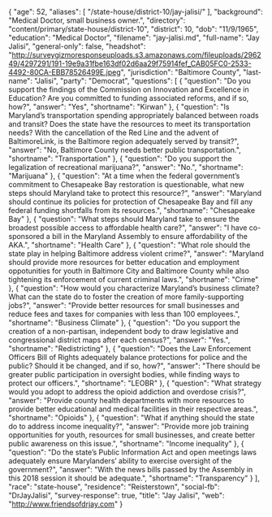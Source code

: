 {
  "age": 52,
  "aliases": [
    "/state-house/district-10/jay-jalisi/"
  ],
  "background": "Medical Doctor, small business owner.",
  "directory": "content/primary/state-house/district-10",
  "district": 10,
  "dob": "11/9/1965",
  "education": "Medical Doctor",
  "filename": "jay-jalisi.md",
  "full-name": "Jay Jalisi",
  "general-only": false,
  "headshot": "http://surveygizmoresponseuploads.s3.amazonaws.com/fileuploads/296249/4297291/191-19e9a31fbe163df02d6aa29f75914fef_CAB05FC0-2533-4492-80CA-EBB78526499E.jpeg",
  "jurisdiction": "Baltimore County",
  "last-name": "Jalisi",
  "party": "Democrat",
  "questions": [
    {
      "question": "Do you support the findings of the Commission on Innovation and Excellence in Education? Are you committed to funding associated reforms, and if so, how?",
      "answer": "Yes",
      "shortname": "Kirwan"
    },
    {
      "question": "Is Maryland’s transportation spending appropriately balanced between roads and transit? Does the state have the resources to meet its transportation needs? With the cancellation of the Red Line and the advent of BaltimoreLink, is the Baltimore region adequately served by transit?",
      "answer": "No, Baltimore County needs better public transportation.",
      "shortname": "Transportation"
    },
    {
      "question": "Do you support the legalization of recreational marijuana?",
      "answer": "No.",
      "shortname": "Marijuana"
    },
    {
      "question": "At a time when the federal government’s commitment to Chesapeake Bay restoration is questionable, what new steps should Maryland take to protect this resource?",
      "answer": "Maryland should continue its policies for protection of Chesapeake Bay and fill any federal funding shortfalls from its resources.",
      "shortname": "Chesapeake Bay"
    },
    {
      "question": "What steps should Maryland take to ensure the broadest possible access to affordable health care?",
      "answer": "I have co-sponsored a bill in the Maryland Assembly to ensure affordability of the AKA.",
      "shortname": "Health Care"
    },
    {
      "question": "What role should the state play in helping Baltimore address violent crime?",
      "answer": "Maryland should provide more resources for better education and employment oppotunities for youth in Baltimore City and Baltimore County while also tightening its enforcement of current criminal laws.",
      "shortname": "Crime"
    },
    {
      "question": "How would you characterize Maryland’s business climate? What can the state do to foster the creation of more family-supporting jobs?",
      "answer": "Provide better resources for small businesses and reduce fees and taxes for companies with less than 100 employees.",
      "shortname": "Business Climate"
    },
    {
      "question": "Do you support the creation of a non-partisan, independent body to draw legislative and congressional district maps after each census?",
      "answer": "Yes.",
      "shortname": "Redistricting"
    },
    {
      "question": "Does the Law Enforcement Officers Bill of Rights adequately balance protections for police and the public? Should it be changed, and if so, how?",
      "answer": "There should be greater public participation in oversight bodies, while finding ways to protect our officers.",
      "shortname": "LEOBR"
    },
    {
      "question": "What strategy would you adopt to address the opioid addiction and overdose crisis?",
      "answer": "Provide county health departments with more resources to provide better educational and medical facilities in their respective areas.",
      "shortname": "Opioids"
    },
    {
      "question": "What if anything should the state do to address income inequality?",
      "answer": "Provide more job training opportunities for youth, resources for small businesses, and create better public awareness on this issue.",
      "shortname": "Income inequality"
    },
    {
      "question": "Do the state’s Public Information Act and open meetings laws adequately ensure Marylanders’ ability to exercise oversight of the government?",
      "answer": "With the news bills passed by the Assembly in this 2018 session it should be adequate.",
      "shortname": "Transparency"
    }
  ],
  "race": "state-house",
  "residence": "Reisterstown",
  "social-fb": "DrJayJalisi",
  "survey-response": true,
  "title": "Jay Jalisi",
  "web": "http://www.friendsofdrjay.com"
}
